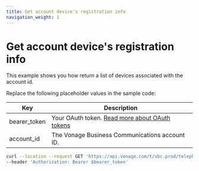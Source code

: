 ```yaml
---
title: Get account device's registration info
navigation_weight: 1
---
```


# Get account device's registration info

This example shows you how return a list of devices associated with the account id. 

Replace the following placeholder values in the sample code:

| Key        | Description                                                                                            |
|------------|--------------------------------------------------------------------------------------------------------|
| bearer_token | Your OAuth token. [Read more about OAuth tokens](/concepts/guides/create-an-access-token) |
| account_id | The Vonage Business Communications account ID. |

``` bash
curl --location --request GET 'https://api.vonage.com/t/vbc.prod/telephony/v3/registration/accounts/$account_id/devices' \
--header 'Authorization: Bearer $bearer_token'
```
